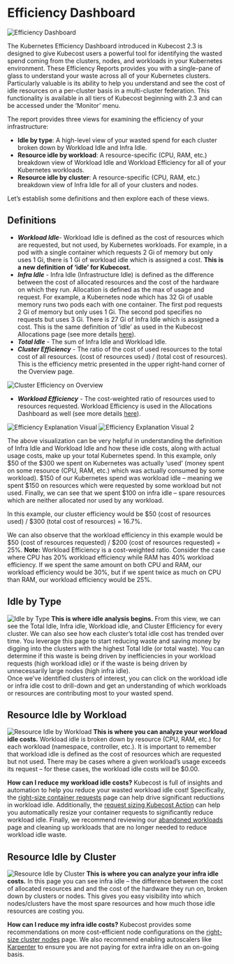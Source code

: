 # Efficiency Dashboard

![Efficiency Dashboard](/images/Efficiency-dashboard.png)

The Kubernetes Efficiency Dashboard  introduced in Kubecost 2.3 is designed to give Kubecost users a powerful tool for identifying the wasted spend coming from the clusters, nodes, and workloads in your Kubernetes environment. 
These Efficiency Reports provides you with a single-pane of glass to understand your waste across all of your Kubernetes clusters. Particularly valuable is its ability to help  you understand and see the cost of idle resources on a per-cluster basis in a multi-cluster federation. 
This functionality is available in all tiers of Kubecost beginning with 2.3 and can be accessed under the ‘Monitor’ menu. 

The report provides three views for examining the efficiency of your infrastructure:
- **Idle by type**: A high-level view of your wasted spend for each cluster broken down by Workload Idle and Infra Idle.
- **Resource idle by workload**: A resource-specific (CPU, RAM, etc.) breakdown view of Workload Idle and Workload Efficiency for all of your Kubernetes workloads.
- **Resource idle by cluster**: A resource-specific (CPU, RAM, etc.) breakdown view of Infra Idle for all of your clusters and nodes.

Let’s establish some definitions and then explore each of these views.
## Definitions
- _**Workload Idle**_- Workload Idle is defined as the cost of resources which are requested, but not used, by Kubernetes workloads.
For example, in a pod with a single container which requests 2 Gi of memory but only uses 1 Gi, there is 1 Gi of workload idle which is assigned a cost. **This is a new definition of ‘idle’ for Kubecost.**
- _**Infra Idle**_ - Infra Idle (Infrastructure Idle) is defined as the difference between the cost of allocated resources and the cost of the hardware on which they run. Allocation is defined as the max of usage and request.
For example, a Kubernetes node which has 32 Gi of usable memory runs two pods each with one container. The first pod requests 2 Gi of memory but only uses 1 Gi. The second pod specifies no requests but uses 3 Gi. There is 27 Gi of Infra Idle which is assigned a cost. This is the same definition of ‘idle’ as used in the Kubecost Allocations page (see more details [here](/using-kubecost/navigating-the-kubecost-ui/cost-allocation/efficiency-idle.md)).
- _**Total Idle**_ - The sum of Infra Idle and Workload Idle. 
- _**Cluster Efficiency**_ - The ratio of the cost of used resources to the total cost of all resources. (cost of resources used) / (total cost of resources). This is the efficiency metric presented in the upper right-hand corner of the Overview page.

![Cluster Efficiency on Overview](/images/cluster-efficiency-on-overview.png)

- _**Workload Efficiency**_ - The cost-weighted ratio of resources used to resources requested. Workload Efficiency is used in the Allocations Dashboard as well (see more details [here](/using-kubecost/navigating-the-kubecost-ui/cost-allocation/README.md)).

![Efficiency Explanation Visual](/images/Efficiency-explanation-visual.jpg)
![Efficiency Explanation Visual 2](/images/efficiency-explanation-visual-2.jpg)

The above visualization can be very helpful in understanding the definition of Infra Idle and Workload Idle and how these idle costs, along with actual usage costs, make up your total Kubernetes spend. 
In this example, only $50 of the $300 we spent on Kubernetes was actually ‘used’ (money spent on some resource (CPU, RAM, etc.) which was actually consumed by some workload). 
$150 of our Kubernetes spend was workload idle – meaning we spent $150 on resources which were requested by some workload but not used. Finally, we can see that we spent $100 on infra idle – spare resources which are neither allocated nor used by any workload.

In this example, our cluster efficiency would be $50 (cost of resources used) / $300 (total cost of resources) = 16.7%.

We can also observe that the workload efficiency in this example would be $50 (cost of resources requested) / $200 (cost of resources requested) = 25%. 
**Note:** Workload Efficiency is a cost-weighted ratio. Consider the case where CPU has 20% workload efficiency while RAM has 40% workload efficiency. 
If we spent the same amount on both CPU and RAM, our workload efficiency would be 30%, but if we spent twice as much on CPU than RAM, our workload efficiency would be 25%.

## Idle by Type
![Idle by Type](/images/Efficiency-dashboard.png)
**This is where idle analysis begins.** From this view, we can see the Total Idle, Infra idle, Workload idle, and Cluster Efficiency for every cluster. 
We can also see how each cluster’s total idle cost has trended over time. You leverage this page to start reducing waste and saving money by digging into the clusters with the highest Total Idle (or total waste). 
You can determine if this waste is being driven by inefficiencies in your workload requests (high workload idle) or if the waste is being driven by unnecessarily large nodes (high infra idle).  
Once we’ve identified clusters of interest, you can click on the workload idle or infra idle cost to drill-down and get an understanding of which workloads or resources are contributing most to your wasted spend. 

## Resource Idle by Workload
![Resource Idle by Workload](/images/efficiency-workload-view.png)
**This is where you can analyze your workload idle costs.** Workload idle is broken down by resource (CPU, RAM, etc.) for each workload (namespace, controller, etc.). 
It is important to remember that workload idle is defined as the cost of resources which are requested but not used. There may be cases where a given workload’s usage exceeds its request – for these cases, the workload idle costs will be $0.00. 

**How can I reduce my workload idle costs?**
Kubecost is full of insights and automation to help you reduce your wasted workload idle cost! 
Specifically, the [right-size container requests](/using-kubecost/navigating-the-kubecost-ui/savings/container-request-right-sizing-recommendations.md) page can help drive significant reductions in workload idle. 
Additionally, the [request sizing Kubecost Action](/using-kubecost/navigating-the-kubecost-ui/savings/savings-actions.md) can help you automatically resize your container requests to significantly reduce workload idle. 
Finally, we recommend reviewing our [abandoned workloads](/using-kubecost/navigating-the-kubecost-ui/savings/abandoned-workloads.md) page and cleaning up workloads that are no longer needed to reduce workload idle waste. 

## Resource Idle by Cluster
![Resource Idle by Cluster](/images/efficiency-infraidle-view.png)
**This is where you can analyze your infra idle costs.**  In this page you can see infra idle – the difference between the cost of allocated resources and and the cost of the hardware they run on, broken down by clusters or nodes. 
This gives you easy visibility into which nodes/clusters have the most spare resources and how much those idle resources are costing you.

**How can I reduce my infra idle costs?**
Kubecost provides some recommendations on  more cost-efficient node configurations on the [right-size cluster nodes](/using-kubecost/navigating-the-kubecost-ui/savings/cluster-right-sizing-recommendations.md) page. We also recommend enabling autoscalers like [Karpenter](https://karpenter.sh/) to ensure you are not paying for extra infra idle on an on-going basis. 
